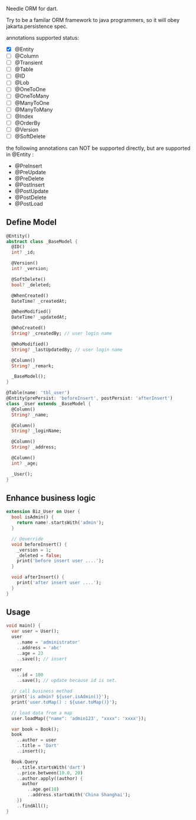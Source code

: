 Needle ORM for dart.

Try to be a familar ORM framework to java programmers, so it will obey jakarta.persistence spec.

annotations supported status:

- [x] @Entity
- [ ] @Column
- [ ] @Transient
- [ ] @Table
- [ ] @ID
- [ ] @Lob
- [ ] @OneToOne
- [ ] @OneToMany
- [ ] @ManyToOne
- [ ] @ManyToMany
- [ ] @Index
- [ ] @OrderBy
- [ ] @Version
- [ ] @SoftDelete

the following annotations can NOT be supported directly, but are supported in @Entity :

- @PreInsert
- @PreUpdate
- @PreDelete
- @PostInsert
- @PostUpdate
- @PostDelete
- @PostLoad

## Define Model

```dart
@Entity()
abstract class _BaseModel {
  @ID()
  int? _id;

  @Version()
  int? _version;

  @SoftDelete()
  bool? _deleted;

  @WhenCreated()
  DateTime? _createdAt;

  @WhenModified()
  DateTime? _updatedAt;

  @WhoCreated()
  String? _createdBy; // user login name

  @WhoModified()
  String? _lastUpdatedBy; // user login name

  @Column()
  String? _remark;

  _BaseModel();
}

@Table(name: 'tbl_user')
@Entity(prePersist: 'beforeInsert', postPersist: 'afterInsert')
class _User extends _BaseModel {
  @Column()
  String? _name;

  @Column()
  String? _loginName;

  @Column()
  String? _address;

  @Column()
  int? _age;

  _User();
}
```

## Enhance business logic

```dart
extension Biz_User on User {
  bool isAdmin() {
    return name!.startsWith('admin');
  }

  // @override
  void beforeInsert() {
    _version = 1;
    _deleted = false;
    print('before insert user ....');
  }

  void afterInsert() {
    print('after insert user ....');
  }
}
```

## Usage

```dart
void main() {
  var user = User();
  user
    ..name = 'administrator'
    ..address = 'abc'
    ..age = 23
    ..save(); // insert

  user
    ..id = 100
    ..save(); // update because id is set.

  // call business method
  print('is admin? ${user.isAdmin()}');
  print('user.toMap() : ${user.toMap()}');

  // load data from a map
  user.loadMap({"name": 'admin123', "xxxx": 'xxxx'});

  var book = Book();
  book
    ..author = user
    ..title = 'Dart'
    ..insert();

  Book.Query
    ..title.startsWith('dart')
    ..price.between(10.0, 20)
    ..author.apply((author) {
      author
        ..age.ge(18)
        ..address.startsWith('China Shanghai');
    })
    ..findAll();
}

```
